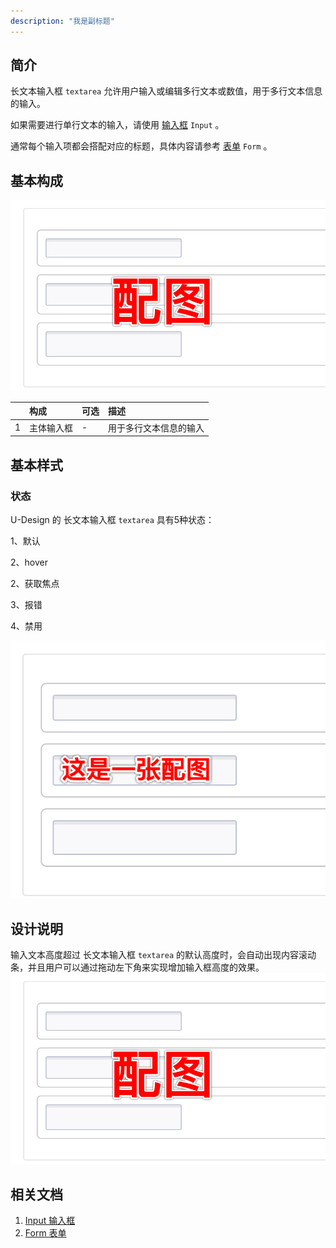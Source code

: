 ```yaml
---
description: "我是副标题"
---
```

<!--副标题具体写法见源代码模式-->

## 简介

长文本输入框 `textarea` 允许用户输入或编辑多行文本或数值，用于多行文本信息的输入。

如果需要进行单行文本的输入，请使用 [输入框]()  `Input` 。

通常每个输入项都会搭配对应的标题，具体内容请参考 [表单]()  `Form` 。


## 基本构成

![1](../../../images/textarea/1.png)

|      | 构成  | 可选  |描述                            |
| :--: | :-----| :--- |:------------------------------ |
|  1   | 主体输入框 | - |用于多行文本信息的输入  |






## 基本样式
### 状态
U-Design 的 长文本输入框 `textarea` 具有5种状态：

1、默认

2、hover

2、获取焦点

3、报错

4、禁用


![1](../../../images/input/4.png)



## 设计说明


输入文本高度超过 长文本输入框 `textarea` 的默认高度时，会自动出现内容滚动条，并且用户可以通过拖动左下角来实现增加输入框高度的效果。
![1](../../../images/textarea/1.png)
<!--配图分为左右两部分，左边是占位符作为标题，获取焦点后就看不到标题了，右侧是正常的-->




## 相关文档

1. [Input 输入框]()
2. [Form 表单]()
